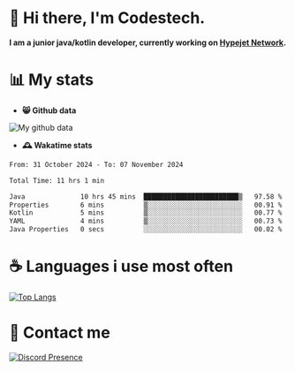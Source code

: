 # 👋 Hi there, I'm Codestech.
**I am a junior java/kotlin developer, currently working on [Hypejet Network](https://github.com/Hypejet).**

# 📊 My stats
- **😸 Github data**

![My github data](https://github-readme-stats.vercel.app/api?username=Codestech1&count_private=true&include_all_commits=true&theme=codeSTACKr)

- **🕰️ Wakatime stats**
<!--START_SECTION:waka-->

```txt
From: 31 October 2024 - To: 07 November 2024

Total Time: 11 hrs 1 min

Java              10 hrs 45 mins  ████████████████████████▒   97.58 %
Properties        6 mins          ▒░░░░░░░░░░░░░░░░░░░░░░░░   00.91 %
Kotlin            5 mins          ▒░░░░░░░░░░░░░░░░░░░░░░░░   00.77 %
YAML              4 mins          ▒░░░░░░░░░░░░░░░░░░░░░░░░   00.73 %
Java Properties   0 secs          ░░░░░░░░░░░░░░░░░░░░░░░░░   00.02 %
```

<!--END_SECTION:waka-->

# ☕ Languages i use most often
[![Top Langs](https://github-readme-stats.vercel.app/api/top-langs/?username=Codestech1&layout=compact&langs_count=8&exclude_repo=window5000.github.io&theme=codeSTACKr)](https://github.com/anuraghazra/github-readme-stats)

# 💬 Contact me
[![Discord Presence](https://lanyard.cnrad.dev/api/650718742157852740)](https://discord.com/users/650718742157852740)
</br>
